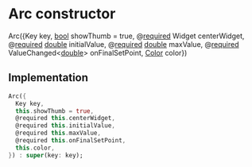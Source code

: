 


# Arc constructor







Arc({Key key, [bool](https://api.flutter.dev/flutter/dart-core/bool-class.html) showThumb = true, @[required](https://pub.dev/documentation/meta/1.3.0/meta/required-constant.html) Widget centerWidget, @[required](https://pub.dev/documentation/meta/1.3.0/meta/required-constant.html) [double](https://api.flutter.dev/flutter/dart-core/double-class.html) initialValue, @[required](https://pub.dev/documentation/meta/1.3.0/meta/required-constant.html) [double](https://api.flutter.dev/flutter/dart-core/double-class.html) maxValue, @[required](https://pub.dev/documentation/meta/1.3.0/meta/required-constant.html) ValueChanged&lt;[double](https://api.flutter.dev/flutter/dart-core/double-class.html)> onFinalSetPoint, [Color](https://api.flutter.dev/flutter/dart-ui/Color-class.html) color})





## Implementation

```dart
Arc({
  Key key,
  this.showThumb = true,
  @required this.centerWidget,
  @required this.initialValue,
  @required this.maxValue,
  @required this.onFinalSetPoint,
  this.color,
}) : super(key: key);
```







